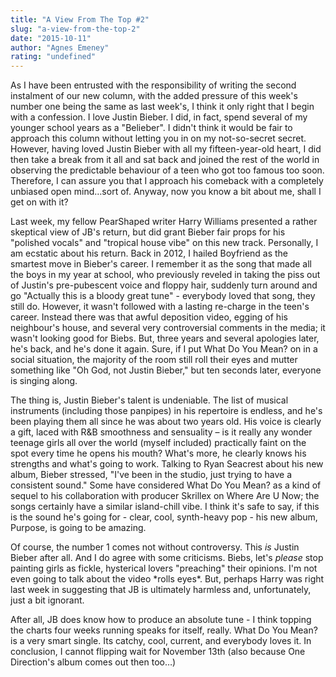 ```yaml
---
title: "A View From The Top #2"
slug: "a-view-from-the-top-2"
date: "2015-10-11"
author: "Agnes Emeney"
rating: "undefined"
---
```


As I have been entrusted with the responsibility of writing the second instalment of our new column, with the added pressure of this week's number one being the same as last week's, I think it only right that I begin with a confession. I love Justin Bieber. I did, in fact, spend several of my younger school years as a "Belieber". I didn't think it would be fair to approach this column without letting you in on my not-so-secret secret. However, having loved Justin Bieber with all my fifteen-year-old heart, I did then take a break from it all and sat back and joined the rest of the world in observing the predictable behaviour of a teen who got too famous too soon. Therefore, I can assure you that I approach his comeback with a completely unbiased open mind…sort of. Anyway, now you know a bit about me, shall I get on with it?

Last week, my fellow PearShaped writer Harry Williams presented a rather skeptical view of JB's return, but did grant Bieber fair props for his "polished vocals" and "tropical house vibe" on this new track. Personally, I am ecstatic about his return. Back in 2012, I hailed Boyfriend as the smartest move in Bieber's career. I remember it as the song that made all the boys in my year at school, who previously reveled in taking the piss out of Justin's pre-pubescent voice and floppy hair, suddenly turn around and go "Actually this is a bloody great tune" - everybody loved that song, they still do. However, it wasn't followed with a lasting re-charge in the teen's career. Instead there was that awful deposition video, egging of his neighbour's house, and several very controversial comments in the media; it wasn't looking good for Biebs. But, three years and several apologies later, he's back, and he's done it again. Sure, if I put What Do You Mean? on in a social situation, the majority of the room still roll their eyes and mutter something like "Oh God, not Justin Bieber," but ten seconds later, everyone is singing along.

The thing is, Justin Bieber's talent is undeniable. The list of musical instruments (including those panpipes) in his repertoire is endless, and he's been playing them all since he was about two years old. His voice is clearly a gift, laced with R&B smoothness and sensuality – is it really any wonder teenage girls all over the world (myself included) practically faint on the spot every time he opens his mouth? What's more, he clearly knows his strengths and what's going to work. Talking to Ryan Seacrest about his new album, Bieber stressed, "I've been in the studio, just trying to have a consistent sound." Some have considered What Do You Mean? as a kind of sequel to his collaboration with producer Skrillex on Where Are U Now; the songs certainly have a similar island-chill vibe. I think it's safe to say, if this is the sound he's going for - clear, cool, synth-heavy pop - his new album, Purpose, is going to be amazing.

Of course, the number 1 comes not without controversy. This _is_ Justin Bieber after all. And I do agree with some criticisms. Biebs, let's _please_ stop painting girls as fickle, hysterical lovers "preaching" their opinions. I'm not even going to talk about the video \*rolls eyes\*. But, perhaps Harry was right last week in suggesting that JB is ultimately harmless and, unfortunately, just a bit ignorant.

After all, JB does know how to produce an absolute tune - I think topping the charts four weeks running speaks for itself, really. What Do You Mean? is a very smart single. Its catchy, cool, current, and everybody loves it. In conclusion, I cannot flipping wait for November 13th (also because One Direction's album comes out then too…)
